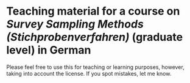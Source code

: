 # Teaching material for a course on *Survey Sampling Methods (Stichprobenverfahren)* (graduate level) in German
Please feel free to use this for teaching or learning purposes, however, taking into account the license. If you spot mistakes, let me know.
